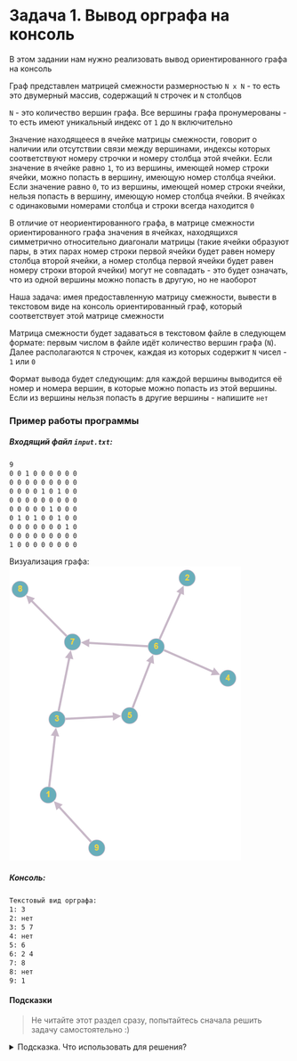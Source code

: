 # Задача 1. Вывод орграфа на консоль
В этом задании нам нужно реализовать вывод ориентированного графа на консоль

Граф представлен матрицей смежности размерностью `N x N` - то есть это двумерный массив, содержащий `N` строчек и `N` столбцов

`N` - это количество вершин графа. Все вершины графа пронумерованы - то есть имеют уникальный индекс от `1` до `N` включительно

Значение находящееся в ячейке матрицы смежности, говорит о наличии или отсутствии связи между вершинами, индексы которых соответствуют номеру строчки и номеру столбца этой ячейки. Если значение в ячейке равно `1`, то из вершины, имеющей номер строки ячейки, можно попасть в вершину, имеющую номер столбца ячейки. Если значение равно `0`, то из вершины, имеющей номер строки ячейки, нельзя попасть в вершину, имеющую номер столбца ячейки. В ячейках с одинаковыми номерами столбца и строки всегда находится `0`

В отличие от неориентированного графа, в матрице смежности ориентированного графа значения в ячейках, находящихся симметрично относительно диагонали матрицы (такие ячейки образуют пары, в этих парах номер строки первой ячейки будет равен номеру столбца второй ячейки, а номер столбца первой ячейки будет равен номеру строки второй ячейки) могут не совпадать - это будет означать, что из одной вершины можно попасть в другую, но не наоборот

Наша задача: имея предоставленную матрицу смежности, вывести в текстовом виде на консоль ориентированный граф, который соответствует этой матрице смежности

Матрица смежности будет задаваться в текстовом файле в следующем формате: первым числом в файле идёт количество вершин графа (`N`). Далее располагаются `N` строчек, каждая из которых содержит `N` чисел - `1` или `0`

Формат вывода будет следующим: для каждой вершины выводится её номер и номера вершин, в которые можно попасть из этой вершины. Если из вершины нельзя попасть в другие вершины - напишите  `нет`

### Пример работы программы
##### Входящий файл `input.txt`:
```
9
0 0 1 0 0 0 0 0 0 
0 0 0 0 0 0 0 0 0 
0 0 0 0 1 0 1 0 0 
0 0 0 0 0 0 0 0 0 
0 0 0 0 0 1 0 0 0 
0 1 0 1 0 0 1 0 0 
0 0 0 0 0 0 0 1 0 
0 0 0 0 0 0 0 0 0 
1 0 0 0 0 0 0 0 0 
```

Визуализация графа: ![Граф 1](graph1_empty.png)
##### Консоль:
```
Текстовый вид орграфа:
1: 3
2: нет
3: 5 7
4: нет
5: 6
6: 2 4
7: 8
8: нет
9: 1
```
#### Подсказки

> Не читайте этот раздел сразу, попытайтесь сначала решить задачу самостоятельно :)

<details>

<summary>Подсказка. Что использовать для решения?</summary>

Для чтения из файла используйте `std::ifstream`

Для хранения матрицы смежности используйте двумерный динамический массив

Для нахождения вершин, достижимых из текущей, вам нужно пробежаться по столбцам каждой строки в матрице смежности

</details>